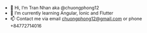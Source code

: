 - 👋 Hi, I’m Tran Nhan aka @chuongphong12
- 🌱 I’m currently learning Angular, Ionic and Flutter
- 📫 Contact me via email chuongphong12@gmail.com or phone +84772714016

<!---
chuongphong12/chuongphong12 is a ✨ special ✨ repository because its `README.md` (this file) appears on your GitHub profile.
You can click the Preview link to take a look at your changes.
--->

